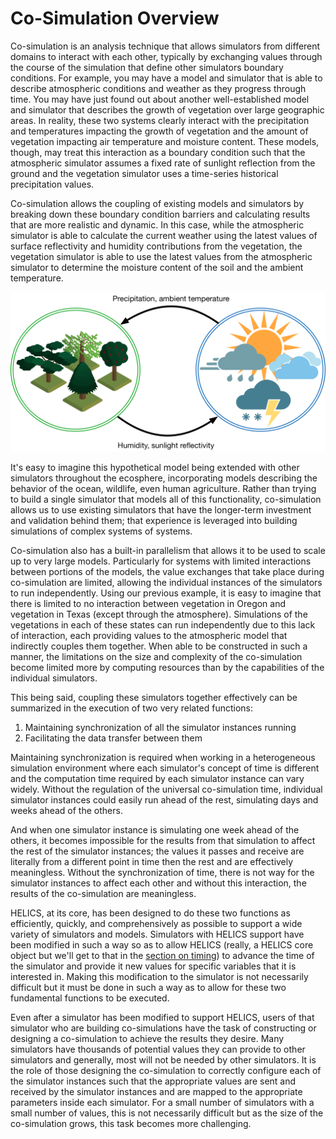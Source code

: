 # Co-Simulation Overview

Co-simulation is an analysis technique that allows simulators from different domains to interact with each other, typically by exchanging values through the course of the simulation that define other simulators boundary conditions. For example, you may have a model and simulator that is able to describe atmospheric conditions and weather as they progress through time. You may have just found out about another well-established model and simulator that describes the growth of vegetation over large geographic areas. In reality, these two systems clearly interact with the precipitation and temperatures impacting the growth of vegetation and the amount of vegetation impacting air temperature and moisture content. These models, though, may treat this interaction as a boundary condition such that the atmospheric simulator assumes a fixed rate of sunlight reflection from the ground and the vegetation simulator uses a time-series historical precipitation values.

Co-simulation allows the coupling of existing models and simulators by breaking down these boundary condition barriers and calculating results that are more realistic and dynamic. In this case, while the atmospheric simulator is able to calculate the current weather using the latest values of surface reflectivity and humidity contributions from the vegetation, the vegetation simulator is able to use the latest values from the atmospheric simulator to determine the moisture content of the soil and the ambient temperature.

![Atmospheric simulation](../img/atmospheric.png)

It's easy to imagine this hypothetical model being extended with other simulators throughout the ecosphere, incorporating models describing the behavior of the ocean, wildlife, even human agriculture. Rather than trying to build a single simulator that models all of this functionality, co-simulation allows us to use existing simulators that have the longer-term investment and validation behind them; that experience is leveraged into building simulations of complex systems of systems.

Co-simulation also has a built-in parallelism that allows it to be used to scale up to very large models. Particularly for systems with limited interactions between portions of the models, the value exchanges that take place during co-simulation are limited, allowing the individual instances of the simulators to run independently. Using our previous example, it is easy to imagine that there is limited to no interaction between vegetation in Oregon and vegetation in Texas (except through the atmosphere). Simulations of the vegetations in each of these states can run independently due to this lack of interaction, each providing values to the atmospheric model that indirectly couples them together. When able to be constructed in such a manner, the limitations on the size and complexity of the co-simulation become limited more by computing resources than by the capabilities of the individual simulators.

This being said, coupling these simulators together effectively can be summarized in the execution of two very related functions:

1. Maintaining synchronization of all the simulator instances running
2. Facilitating the data transfer between them

Maintaining synchronization is required when working in a heterogeneous simulation environment where each simulator's concept of time is different and the computation time required by each simulator instance can vary widely. Without the regulation of the universal co-simulation time, individual simulator instances could easily run ahead of the rest, simulating days and weeks ahead of the others.

And when one simulator instance is simulating one week ahead of the others, it becomes impossible for the results from that simulation to affect the rest of the simulator instances; the values it passes and receive are literally from a different point in time then the rest and are effectively meaningless. Without the synchronization of time, there is not way for the simulator instances to affect each other and without this interaction, the results of the co-simulation are meaningless.

HELICS, at its core, has been designed to do these two functions as efficiently, quickly, and comprehensively as possible to support a wide variety of simulators and models. Simulators with HELICS support have been modified in such a way so as to allow HELICS (really, a HELICS core object but we'll get to that in the [section on timing](./timing.md)) to advance the time of the simulator and provide it new values for specific variables that it is interested in. Making this modification to the simulator is not necessarily difficult but it must be done in such a way as to allow for these two fundamental functions to be executed.

Even after a simulator has been modified to support HELICS, users of that simulator who are building co-simulations have the task of constructing or designing a co-simulation to achieve the results they desire. Many simulators have thousands of potential values they can provide to other simulators and generally, most will not be needed by other simulators. It is the role of those designing the co-simulation to correctly configure each of the simulator instances such that the appropriate values are sent and received by the simulator instances and are mapped to the appropriate parameters inside each simulator. For a small number of simulators with a small number of values, this is not necessarily difficult but as the size of the co-simulation grows, this task becomes more challenging.
